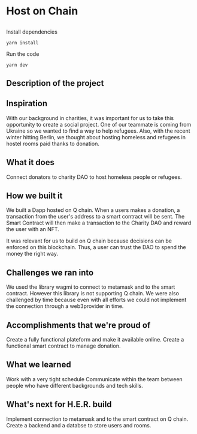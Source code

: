 # Host on Chain

##

Install dependencies

```
yarn install
```

Run the code

```
yarn dev
```

## Description of the project

## Inspiration

With our background in charities, it was important for us to take this opportunity to create a social project.
One of our teammate is coming from Ukraine so we wanted to find a way to help refugees. Also, with the recent winter hitting Berlin, we thought about hosting homeless and refugees in hostel rooms paid thanks to donation.

## What it does

Connect donators to charity DAO to host homeless people or refugees.

## How we built it

We built a Dapp hosted on Q chain.
When a users makes a donation, a transaction from the user's address to a smart contract will be sent.
The Smart Contract will then make a transaction to the Charity DAO and reward the user with an NFT.

It was relevant for us to build on Q chain because decisions can be enforced on this blockchain. Thus, a user can trust the DAO to spend the money the right way.

## Challenges we ran into

We used the library wagmi to connect to metamask and to the smart contract. However this library is not supporting Q chain.
We were also challenged by time because even with all efforts we could not implement the connection through a web3provider in time.

## Accomplishments that we're proud of

Create a fully functional plateform and make it available online.
Create a functional smart contract to manage donation.

## What we learned

Work with a very tight schedule
Communicate within the team between people who have different backgrounds and tech skills.

## What's next for H.E.R. build

Implement connection to metamask and to the smart contract on Q chain.
Create a backend and a databse to store users and rooms.
